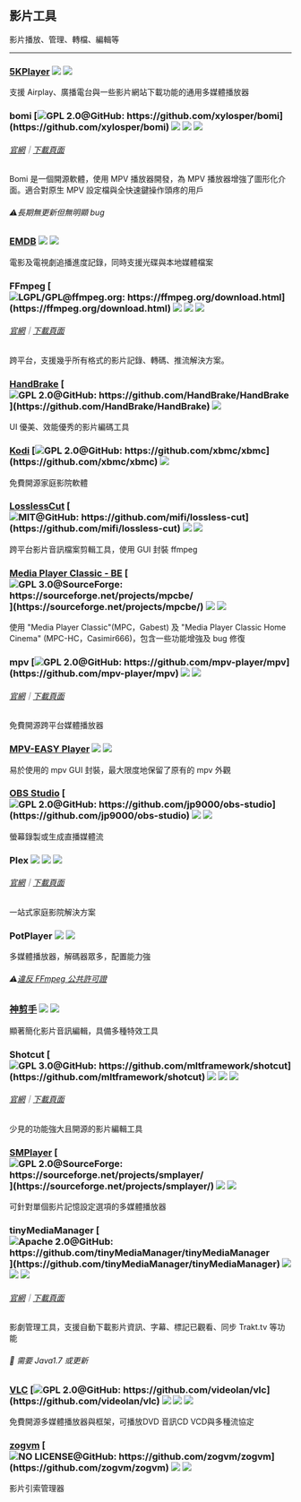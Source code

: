 ## 影片工具

影片播放、管理、轉檔、編輯等

---

### [5KPlayer](https://www.5kplayer.com/) ![](../assets/united-states.png) ![](../assets/multi_platform.png)

支援 Airplay、廣播電台與一些影片網站下載功能的通用多媒體播放器

### bomi [![](../assets/open-source-icon.png "GPL 2.0@GitHub: https://github.com/xylosper/bomi")](https://github.com/xylosper/bomi) ![](../assets/earth-globe.png) ![](../assets/usb.png) ![](../assets/multi_platform.png)

###### [官網](https://bomi-player.github.io/index.html)｜[下載頁面](https://bomi-player.github.io/downloads.html)

Bomi 是一個開源軟體，使用 MPV 播放器開發，為 MPV 播放器增強了圖形化介面。適合對原生 MPV 設定檔與全快速鍵操作頭疼的用戶

###### ⚠長期無更新但無明顯 bug

### [EMDB](http://www.emdb.eu/) ![](../assets/earth-globe.png) ![](../assets/usb.png)

電影及電視劇追播進度記錄，同時支援光碟與本地媒體檔案

### FFmpeg [![](../assets/open-source-icon.png "LGPL/GPL@ffmpeg.org: https://ffmpeg.org/download.html")](https://ffmpeg.org/download.html) ![](../assets/usb.png) ![](../assets/multi_platform.png) ![](../assets/command-line.png)

###### [官網](https://ffmpeg.org/)｜[下載頁面](http://ffmpeg.zeranoe.com/builds/)

跨平台，支援幾乎所有格式的影片記錄、轉碼、推流解決方案。

### [HandBrake](http://handbrake.fr/) [![](../assets/open-source-icon.png "GPL 2.0@GitHub: https://github.com/HandBrake/HandBrake")](https://github.com/HandBrake/HandBrake) ![](../assets/earth-globe.png)

UI 優美、效能優秀的影片編碼工具

### [Kodi](https://kodi.tv/) [![](../assets/open-source-icon.png "GPL 2.0@GitHub: https://github.com/xbmc/xbmc")](https://github.com/xbmc/xbmc) ![](../assets/earth-globe.png)

免費開源家庭影院軟體

### [LosslessCut](https://github.com/mifi/lossless-cut)  [![](../assets/open-source-icon.png "MIT@GitHub: https://github.com/mifi/lossless-cut")](https://github.com/mifi/lossless-cut) ![](../assets/united-states.png) ![](../assets/usb.png)

跨平台影片音訊檔案剪輯工具，使用 GUI 封裝 ffmpeg

### [Media Player Classic - BE](https://mpcbe.sourceforge.io/) [![](../assets/open-source-icon.png "GPL 3.0@SourceForge: https://sourceforge.net/projects/mpcbe/")](https://sourceforge.net/projects/mpcbe/) ![](../assets/earth-globe.png) ![](../assets/usb.png)

使用 "Media Player Classic"\(MPC，Gabest\) 及 "Media Player Classic Home Cinema" \(MPC-HC，Casimir666\)，包含一些功能增強及 bug 修復

### mpv [![](../assets/open-source-icon.png "GPL 2.0@GitHub: https://github.com/mpv-player/mpv")](https://github.com/mpv-player/mpv) ![](../assets/united-states.png) ![](../assets/multi_platform.png)

###### [官網](https://mpv.io/)｜[下載頁面](https://mpv.io/installation/)

免費開源跨平台媒體播放器

### [MPV-EASY Player](http://www.rjno1.com/mpv-easy-player.html) ![](../assets/china.png)  ![](../assets/usb.png)

易於使用的 mpv GUI 封裝，最大限度地保留了原有的 mpv 外觀

### [OBS Studio](https://obsproject.com/) [![](../assets/open-source-icon.png "GPL 2.0@GitHub: https://github.com/jp9000/obs-studio")](https://github.com/jp9000/obs-studio) ![](../assets/united-states.png) ![](../assets/usb.png)

螢幕錄製或生成直播媒體流

### Plex ![](../assets/earth-globe.png) ![](../assets/multi_platform.png) ![](../assets/windows-store.png)

###### [官網](https://www.plex.tv/)｜[下載頁面](https://www.plex.tv/apps/)

一站式家庭影院解決方案

### PotPlayer ![](../assets/earth-globe.png) ![](../assets/multi_platform.png)

多媒體播放器，解碼器眾多，配置能力強

###### ⚠[違反 FFmpeg 公共許可證](https://github.com/FFmpeg/web/blob/master/src/shame#L63)

### [神剪手](https://www.shencut.com/) ![](../assets/earth-globe.png) ![](../assets/multi_platform.png)

顯著簡化影片音訊編輯，具備多種特效工具

### Shotcut [![](../assets/open-source-icon.png "GPL 3.0@GitHub: https://github.com/mltframework/shotcut")](https://github.com/mltframework/shotcut) ![](../assets/earth-globe.png) ![](../assets/usb.png) ![](../assets/multi_platform.png)

###### [官網](https://www.shotcut.org/)｜[下載頁面](https://www.shotcut.org/download/)

少見的功能強大且開源的影片編輯工具

### [SMPlayer](https://sourceforge.net/projects/smplayer/) [![](../assets/open-source-icon.png "GPL 2.0@SourceForge: https://sourceforge.net/projects/smplayer/")](https://sourceforge.net/projects/smplayer/) ![](../assets/earth-globe.png) ![](../assets/multi_platform.png)

可針對單個影片記憶設定選項的多媒體播放器

### tinyMediaManager [![](../assets/open-source-icon.png "Apache 2.0@GitHub: https://github.com/tinyMediaManager/tinyMediaManager")](https://github.com/tinyMediaManager/tinyMediaManager) ![](../assets/earth-globe.png) ![](../assets/usb.png) ![](../assets/multi_platform.png)

###### [官網](http://www.tinymediamanager.org/)｜[下載頁面](http://www.tinymediamanager.org/download/)

影劇管理工具，支援自動下載影片資訊、字幕、標記已觀看、同步 Trakt.tv 等功能

###### 📌 需要 Java1.7 或更新

### [VLC](http://www.videolan.org/vlc/index.html) [![](../assets/open-source-icon.png "GPL 2.0@GitHub: https://github.com/videolan/vlc")](https://github.com/videolan/vlc) ![](../assets/earth-globe.png) ![](../assets/multi_platform.png) ![](../assets/windows-store.png)

免費開源多媒體播放器與框架，可播放DVD 音訊CD VCD與多種流協定

### [zogvm](https://github.com/zogvm/zogvm) [![](../assets/open-source-icon.png "NO LICENSE@GitHub: https://github.com/zogvm/zogvm")](https://github.com/zogvm/zogvm) ![](../assets/china.png) ![](../assets/usb.png)

影片引索管理器
